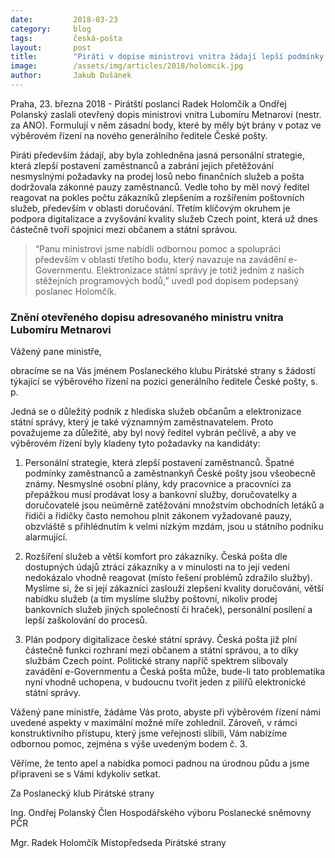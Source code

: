 ```yaml
---
date:         2018-03-23
category:     blog
tags:         česká-pošta
layout:       post
title:        "Piráti v dopise ministrovi vnitra žádají lepší podmínky pro zaměstnance pošty"
image:        /assets/img/articles/2018/holomcik.jpg
author:       Jakub Dušánek
---
```



Praha, 23. března 2018 - Pirátští poslanci Radek Holomčík a Ondřej Polanský zaslali otevřený dopis ministrovi vnitra Lubomíru Metnarovi (nestr. za ANO). Formulují v něm zásadní body, které by měly být brány v potaz ve výběrovém řízení na nového generálního ředitele České pošty. 

Piráti především žádají, aby byla zohledněna jasná personální strategie, která zlepší postavení zaměstnanců a zabrání jejich přetěžování nesmyslnými požadavky na prodej losů nebo finančních služeb a pošta dodržovala zákonné pauzy zaměstnanců. Vedle toho by měl nový ředitel reagovat na pokles počtu zákazníků zlepšením a rozšířením poštovních služeb, především v oblasti doručování. Třetím klíčovým okruhem je podpora digitalizace a zvyšování kvality služeb Czech point, která už dnes částečně tvoří spojnici mezi občanem a státní správou. 

> “Panu ministrovi jsme nabídli odbornou pomoc a spolupráci především v oblasti třetího bodu, který navazuje na zavádění e-Governmentu. Elektronizace státní správy je totiž jedním z našich stěžejních programových bodů,” uvedl pod dopisem podepsaný poslanec Holomčík.




### Znění otevřeného dopisu adresovaného ministru vnitra Lubomíru Metnarovi

Vážený pane ministře,

obracíme se na Vás jménem Poslaneckého klubu Pirátské strany s žádostí týkající se výběrového řízení na pozici generálního ředitele České pošty, s. p. 

Jedná se o důležitý podnik z hlediska služeb občanům a elektronizace státní správy, který je také významným zaměstnavatelem. Proto považujeme za důležité, aby byl nový ředitel vybrán pečlivě, a aby ve výběrovém řízení byly kladeny tyto požadavky na kandidáty:

1.	Personální strategie, která zlepší postavení zaměstnanců. Špatné podmínky zaměstnanců a zaměstnankyň České pošty jsou všeobecně známy. Nesmyslné osobní plány, kdy pracovnice a pracovníci za přepážkou musí prodávat losy a bankovní služby, doručovatelky a doručovatelé jsou neúměrně zatěžováni množstvím obchodních letáků a řidiči a řidičky často nemohou plnit zákonem vyžadované pauzy, obzvláště s přihlédnutím k velmi nízkým mzdám, jsou u státního podniku alarmující.

2.	Rozšíření služeb a větší komfort pro zákazníky. Česká pošta dle dostupných údajů ztrácí zákazníky a v minulosti na to její vedení nedokázalo vhodně reagovat (místo řešení problémů zdražilo služby). Myslíme si, že si její zákazníci zaslouží zlepšení kvality doručování, větší nabídku služeb (a tím myslíme služby poštovní, nikoliv prodej bankovních služeb jiných společností či hraček), personální posílení a lepší zaškolování do procesů.

3.	Plán podpory digitalizace české státní správy. Česká pošta již plní částečně funkci rozhraní mezi občanem a státní správou, a to díky službám Czech point. Politické strany napříč spektrem slibovaly zavádění e-Governmentu a Česká pošta může, bude-li tato problematika nyní vhodně uchopena, v budoucnu tvořit jeden z pilířů elektronické státní správy.

Vážený pane ministře, žádáme Vás proto, abyste při výběrovém řízení námi uvedené aspekty v maximální možné míře zohlednil. Zároveň, v rámci konstruktivního přístupu, který jsme veřejnosti slíbili, Vám nabízíme odbornou pomoc, zejména s výše uvedeným bodem č. 3.

Věříme, že tento apel a nabídka pomoci padnou na úrodnou půdu a jsme připraveni se s Vámi kdykoliv setkat.

Za Poslanecký klub Pirátské strany

Ing. Ondřej Polanský
Člen Hospodářského výboru Poslanecké sněmovny PČR

Mgr. Radek Holomčík
Místopředseda Pirátské strany

